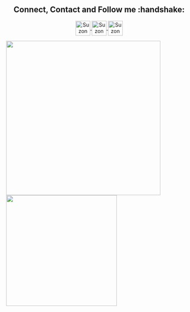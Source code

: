 <h2 align="center">Connect, Contact and Follow me :handshake:</h2>

<p align="center">
  <a href="https://www.linkedin.com/in/suzon-das-2b8112aa/" target="blank">
    <img align="center" src="https://img.icons8.com/color/48/000000/linkedin-circled.png" alt="Suzon Das" height="40" width="40" />
  </a>
  <a href="https://stackoverflow.com/users/4350667/suzon-das?tab=topactivity" target="blank">
    <img align="center" src="https://img.icons8.com/color/48/000000/stackoverflow.png" alt="Suzon Das" height="40" width="40" />
  </a>
  <a href="mailto:suzon.du@hotmail.com" target="blank">
    <img align="center" src="https://img.icons8.com/nolan/64/email.png" alt="Suzon Das" height="40" width="40" />
  </a>
</p>

<div>
  <img width="418px" align="left" src="https://github-readme-stats.vercel.app/api?username=suzondas&hide=prs&count_private=true&include_all_commits=true&theme=highcontrast&bg_color=0,000000,130F40" />
  
  <img width="300px" src="https://github-readme-stats.vercel.app/api/top-langs/?username=suzondas&layout=compact&theme=highcontrast&bg_color=0,000000,130F40&margin-w=200" />
</div>
<br>
<br>

